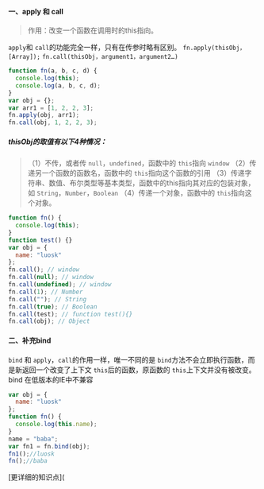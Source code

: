 #### 一、apply 和 call

> 作用：改变一个函数在调用时的this指向。

`apply`和 `call`的功能完全一样，只有在传参时略有区别。
`fn.apply(thisObj，[Array]);`
`fn.call(thisObj，argument1，argument2…)`

```js
function fn(a, b, c, d) {
  console.log(this);
  console.log(a, b, c, d);
}
var obj = {};
var arr1 = [1, 2, 2, 3];
fn.apply(obj, arr1);
fn.call(obj, 1, 2, 2, 3);
```

##### thisObj的取值有以下4种情况：

>（1）不传，或者传 `null`，`undefined`，函数中的 `this`指向  `window`
>（2）传递另一个函数的函数名，函数中的 `this`指向这个函数的引用
>（3）传递字符串、数值、布尔类型等基本类型，函数中的this指向其对应的包装对象，如 `String`，`Number`，`Boolean`
>（4）传递一个对象，函数中的 `this`指向这个对象。

```js
function fn() {
  console.log(this);
}
function test() {}
var obj = {
  name: "luosk"
};
fn.call(); // window
fn.call(null); // window
fn.call(undefined); // window
fn.call(1); // Number
fn.call(""); // String
fn.call(true); // Boolean
fn.call(test); // function test(){}
fn.call(obj); // Object
```

#### 二、补充bind

`bind` 和 `apply`，`call`的作用一样，唯一不同的是 `bind`方法不会立即执行函数，而是新返回一个改变了上下文 `this`后的函数，原函数的 `this`上下文并没有被改变。
bind 在低版本的IE中不兼容

```js
var obj = {
  name: "luosk"
};
function fn() {
  console.log(this.name);
}
name = "baba";
var fn1 = fn.bind(obj);
fn1();//luosk
fn();//baba
```

[更详细的知识点](